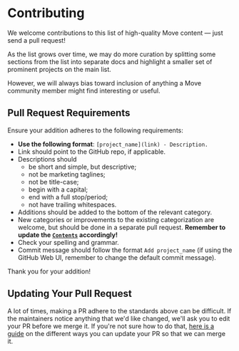 # Contributing

We welcome contributions to this list of high-quality Move content — just send a pull request!

As the list grows over time, we may do more curation by splitting some sections from the list into separate docs and highlight a smaller set of prominent projects on the main list.

However, we will always bias toward inclusion of anything a Move community member might find interesting or useful.

## Pull Request Requirements
Ensure your addition adheres to the following requirements:

- **Use the following format**: `[project_name](link) - Description.`
- Link should point to the GitHub repo, if applicable.
- Descriptions should
  - be short and simple, but descriptive;
  - not be marketing taglines;
  - not be title-case;
  - begin with a capital;
  - end with a full stop/period;
  - not have trailing whitespaces.
- Additions should be added to the bottom of the relevant category.
- New categories or improvements to the existing categorization are welcome, but should be done in a separate pull request. **Remember to update the [`Contents`](README.md#contents) accordingly!**
- Check your spelling and grammar.
- Commit message should follow the format `Add project_name` (if using the GitHub Web UI, remember to change the default commit message).

Thank you for your addition!

## Updating Your Pull Request

A lot of times, making a PR adhere to the standards above can be difficult. If the maintainers notice anything that we'd like changed, we'll ask you to edit your PR before we merge it. If you're not sure how to do that, [here is a guide](https://github.com/RichardLitt/knowledge/blob/master/github/amending-a-commit-guide.md) on the different ways you can update your PR so that we can merge it.